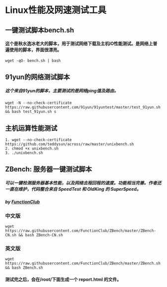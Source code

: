# Linux性能及网速测试工具
## 一键测试脚本bench.sh
#### 这个是秋水逸冰老大的脚本，用于测试网络下载及主机IO性能测试。是网络上普遍使用的脚本，界面很漂亮。
```
wget -qO- bench.sh | bash
```

## 91yun的网络测试脚本
##### 这个来自91yun的脚本，主要测试的是网络ping值及路由。
```
wget -N --no-check-certificate https://raw.githubusercontent.com/91yun/91yuntest/master/test_91yun.sh && bash test_91yun.sh s
```
## 主机运算性能测试
```
1. wget --no-check-certificate https://github.com/teddysun/across/raw/master/unixbench.sh
2. chmod +x unixbench.sh
3. ./unixbench.sh
```
## ZBench: 服务器一键测试脚本
##### 可以一键检测服务器基本性能，以及网络去程回程的速度。功能相当完善。作者还一直在维护，代码整合来自 SpeedTest 和 OldKing 的 SuperSpeed。
##### by [FunctionClub](https://github.com/FunctionClub/ZBench)
### 中文版
```
wget https://raw.githubusercontent.com/FunctionClub/ZBench/master/ZBench-CN.sh && bash ZBench-CN.sh
```
### 英文版
```
wget https://raw.githubusercontent.com/FunctionClub/ZBench/master/ZBench.sh && bash ZBench.sh
```
#### 测试完之后，会在/root/下面生成一个 report.html 的文件。
